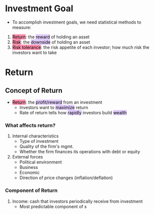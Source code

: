 # Investment Goal
- To accomplish investment goals, we need statistical methods to measure:
1. <mark style="background: #FF5582A6;">Return</mark>: the <mark style="background: #D2B3FFA6;">reward</mark> of holding an asset
2. <mark style="background: #FF5582A6;">Risk</mark>: the <mark style="background: #D2B3FFA6;">downside</mark> of holding an asset
3. <mark style="background: #FF5582A6;">Risk tolerance</mark>: the risk appetite of each investor; how much risk the investors want to take
# Return
## Concept of Return
- <mark style="background: #FF5582A6;">Return</mark>: the <mark style="background: #D2B3FFA6;">profit/reward</mark> from an investment
	- Investors want to <mark style="background: #D2B3FFA6;">maximize</mark> return
	- Rate of return tells how <mark style="background: #D2B3FFA6;">rapidly</mark> investors build <mark style="background: #D2B3FFA6;">wealth</mark>
### What affects return?
1. Internal characteristics
	- Type of investment
	- Quality of the firm's mgmt.
	- Whether the firm finances its operations with debt or equity
2. External forces
	- Political environment
	- Business
	- Economic
	- Direction of price changes (inflation/deflation)
### Component of Return
1. Income: cash that investors periodically receive from investment
	- Most predictable component of s